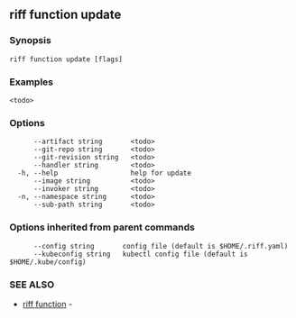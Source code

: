 ## riff function update

<todo>

### Synopsis

<todo>

```
riff function update [flags]
```

### Examples

```
<todo>
```

### Options

```
      --artifact string       <todo>
      --git-repo string       <todo>
      --git-revision string   <todo>
      --handler string        <todo>
  -h, --help                  help for update
      --image string          <todo>
      --invoker string        <todo>
  -n, --namespace string      <todo>
      --sub-path string       <todo>
```

### Options inherited from parent commands

```
      --config string       config file (default is $HOME/.riff.yaml)
      --kubeconfig string   kubectl config file (default is $HOME/.kube/config)
```

### SEE ALSO

* [riff function](riff_function.md)	 - <todo>

